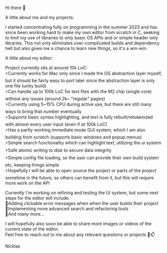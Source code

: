 Hi there 👋

A little about me and my projects:

I started concentrating fully on programming in the summer 2023 and has since been working hard to make my own editor from scratch in C, seeking to limit my use of libraries to only basic OS APIs and or simple header only libraries. This not only eliminates over-complicated builds and dependency hell but also gives me a chance to learn new things, so it's a win-win.

A little about my editor:

Project currently sits at around 10k LoC:\
⚡Currently works for Mac only since I made the OS abstraction layer myself, but it should be fairly easy to port later since the abstraction layer is only one file (unity build)\
⚡Can handle up to 100k LoC for text files with the M2 chip (single core) without any issues (around 2k~ "regular" pages)\
⚡Currently using 5~15% CPU during active use, but there are still many ways to bring that number eventually\
⚡Supports basic syntax highlighting, and text is fully rebuilt/retokenized with almost every user input (even if at 100k LoC)\
⚡Has a partly working immediate mode GUI system, which I am also building from scratch (supports basic windows and popup menus)\
⚡Simple search functionality which can highlight text, utilizing the ui system\
⚡Safe atomic writing to disk to secure data integrity\
⚡Simple config file loading, so the user can provide their own build system etc, keeping things simple\
⚡Hopefully I will be able to open source the project or parts of the project sometime in the future, so others can benefit from it, but this will require more work on the API

Currently I'm working on refining and testing the UI system, but some next steps for the editor will include:\
🌱Adding clickable error messages when when the user builds their project\
🌱Implementing more advanced search and refactoring tools\
🔭And many more...

I will hopefully also soon be able to share more images or videos of the current state of the editor.\
Feel free to reach out to me about any relevant questions or projects 💬📫

Nicklas
